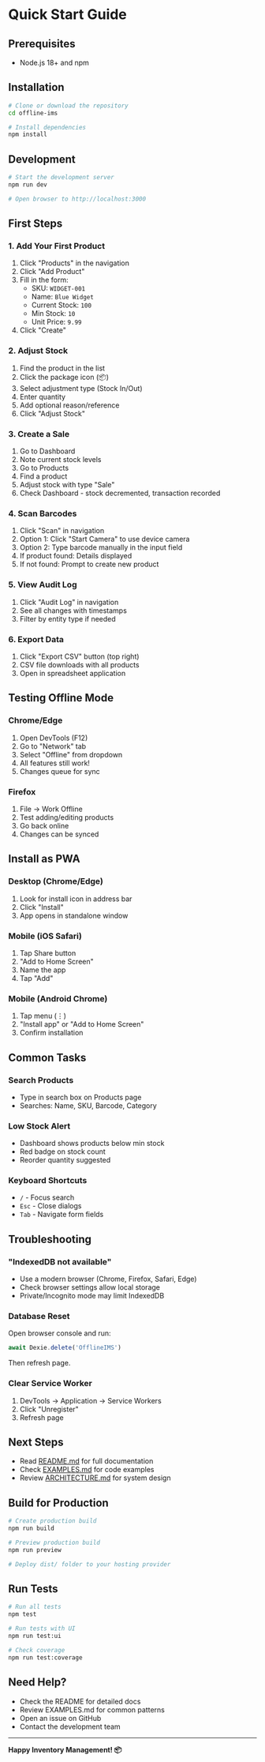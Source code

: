 # Quick Start Guide

## Prerequisites

- Node.js 18+ and npm

## Installation

```bash
# Clone or download the repository
cd offline-ims

# Install dependencies
npm install
```

## Development

```bash
# Start the development server
npm run dev

# Open browser to http://localhost:3000
```

## First Steps

### 1. Add Your First Product

1. Click "Products" in the navigation
2. Click "Add Product"
3. Fill in the form:
   - SKU: `WIDGET-001`
   - Name: `Blue Widget`
   - Current Stock: `100`
   - Min Stock: `10`
   - Unit Price: `9.99`
4. Click "Create"

### 2. Adjust Stock

1. Find the product in the list
2. Click the package icon (📦)
3. Select adjustment type (Stock In/Out)
4. Enter quantity
5. Add optional reason/reference
6. Click "Adjust Stock"

### 3. Create a Sale

1. Go to Dashboard
2. Note current stock levels
3. Go to Products
4. Find a product
5. Adjust stock with type "Sale"
6. Check Dashboard - stock decremented, transaction recorded

### 4. Scan Barcodes

1. Click "Scan" in navigation
2. Option 1: Click "Start Camera" to use device camera
3. Option 2: Type barcode manually in the input field
4. If product found: Details displayed
5. If not found: Prompt to create new product

### 5. View Audit Log

1. Click "Audit Log" in navigation
2. See all changes with timestamps
3. Filter by entity type if needed

### 6. Export Data

1. Click "Export CSV" button (top right)
2. CSV file downloads with all products
3. Open in spreadsheet application

## Testing Offline Mode

### Chrome/Edge
1. Open DevTools (F12)
2. Go to "Network" tab
3. Select "Offline" from dropdown
4. All features still work!
5. Changes queue for sync

### Firefox
1. File → Work Offline
2. Test adding/editing products
3. Go back online
4. Changes can be synced

## Install as PWA

### Desktop (Chrome/Edge)
1. Look for install icon in address bar
2. Click "Install"
3. App opens in standalone window

### Mobile (iOS Safari)
1. Tap Share button
2. "Add to Home Screen"
3. Name the app
4. Tap "Add"

### Mobile (Android Chrome)
1. Tap menu (⋮)
2. "Install app" or "Add to Home Screen"
3. Confirm installation

## Common Tasks

### Search Products
- Type in search box on Products page
- Searches: Name, SKU, Barcode, Category

### Low Stock Alert
- Dashboard shows products below min stock
- Red badge on stock count
- Reorder quantity suggested

### Keyboard Shortcuts
- `/` - Focus search
- `Esc` - Close dialogs
- `Tab` - Navigate form fields

## Troubleshooting

### "IndexedDB not available"
- Use a modern browser (Chrome, Firefox, Safari, Edge)
- Check browser settings allow local storage
- Private/Incognito mode may limit IndexedDB

### Database Reset
Open browser console and run:
```javascript
await Dexie.delete('OfflineIMS')
```
Then refresh page.

### Clear Service Worker
1. DevTools → Application → Service Workers
2. Click "Unregister"
3. Refresh page

## Next Steps

- Read [README.md](./README.md) for full documentation
- Check [EXAMPLES.md](./EXAMPLES.md) for code examples
- Review [ARCHITECTURE.md](./ARCHITECTURE.md) for system design

## Build for Production

```bash
# Create production build
npm run build

# Preview production build
npm run preview

# Deploy dist/ folder to your hosting provider
```

## Run Tests

```bash
# Run all tests
npm test

# Run tests with UI
npm run test:ui

# Check coverage
npm run test:coverage
```

## Need Help?

- Check the README for detailed docs
- Review EXAMPLES.md for common patterns
- Open an issue on GitHub
- Contact the development team

---

**Happy Inventory Management! 📦**
